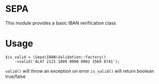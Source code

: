 # SEPA
This module provides a basic IBAN verification class

# Usage
```
$is_valid = \Sepa\IBAN\Validation::factory()
    ->valid('AL47 2121 1009 0000 0002 3569 8741');
```

`valid()` will throw an exception on error
`is_valid()` will return boolean true/false
